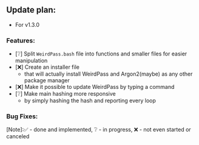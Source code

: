 ## Update plan:
* For v1.3.0

### Features:
* [❔] Split `WeirdPass.bash` file into functions and smaller files for easier manipulation
* [❌] Create an installer file
	* that will actually install WeirdPass and Argon2(maybe) as any other package manager
* [❌] Make it possible to update WeirdPass by typing a command
* [❔] Make main hashing more responsive
	* by simply hashing the hash and reporting every loop

### Bug Fixes:


[Note]:✅ - done and implemented, ❔ - in progress, ❌ - not even started or canceled

